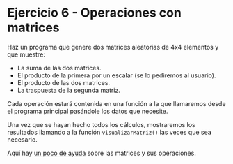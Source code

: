 # Ejercicio 6 - Operaciones con matrices

Haz un programa que genere dos matrices aleatorias de 4x4 elementos y que muestre:

- La suma de las dos matrices.
- El producto de la primera por un escalar (se lo pediremos al usuario).
- El producto de las dos matrices.
- La traspuesta de la segunda matriz.

Cada operación estará contenida en una función a la que llamaremos desde el programa principal pasándole los datos que necesite. 

Una vez que se hayan hecho todos los cálculos, mostraremos los resultados llamando a la función `visualizarMatriz()` las veces que sea necesario.

Aquí hay [un poco de ayuda](http://es.wikipedia.org/wiki/Matriz_(matemáticas)) sobre las matrices y sus operaciones.
